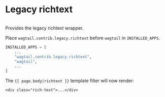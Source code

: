 # Legacy richtext

```{module} wagtail.contrib.legacy.richtext

```

Provides the legacy richtext wrapper.

Place `wagtail.contrib.legacy.richtext` before `wagtail` in `INSTALLED_APPS`.

```python
INSTALLED_APPS = [
    ...
    "wagtail.contrib.legacy.richtext",
    "wagtail",
    ...
]
```

The `{{ page.body|richtext }}` template filter will now render:

```html+django
<div class="rich-text">...</div>
```
